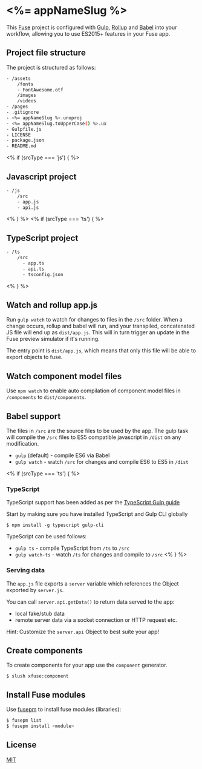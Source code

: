 # <%= appNameSlug %>
This [Fuse](https://www.fusetools.com/) project is configured with [Gulp](http://gulpjs.com/), [Rollup](http://rollupjs.org/) and [Babel](https://babeljs.io/) into your  workflow, allowing you to use ES2015+ features in your Fuse app.

## Project file structure
The project is structured as follows:

```bash
- /assets
    /fonts
    - FontAwesome.otf
    /images
    /videos
- /pages
- .gitignore
- <%= appNameSlug %>.unoproj
- <%= appNameSlug.toUpperCase() %>.ux
- Gulpfile.js
- LICENSE
- package.json
- README.md
```
<% if (srcType === 'js') { %>
## Javascript project
```bash
- /js
    /src
    - app.js
    - api.js
```
<% } %>
<% if (srcType === 'ts') { %>
## TypeScript project
```bash
- /ts
    /src
      - app.ts
      - api.ts
      - tsconfig.json
```
<% } %>
## Watch and rollup app.js
Run `gulp watch` to watch for changes to files in the `/src` folder.
When a change occurs, rollup and babel will run, and your transpiled, concatenated JS file will end up as `dist/app.js`. This will in turn trigger an update in the Fuse preview simulator if it's running.

The entry point is `dist/app.js`, which means that only this file will be able to export objects to fuse.

## Watch component model files
Use `npm watch` to enable auto compilation of component model files in `/components` to `dist/components`.

## Babel support
The files in `/src` are the source files to be used by the app. The gulp task will compile the `/src` files to ES5 compatible javascript in `/dist` on any modification.

- `gulp` (default) - compile ES6 via Babel
- `gulp watch` - watch `/src` for changes and compile ES6 to ES5 in `/dist`

<% if (srcType === 'ts') { %>
### TypeScript
TypeScript support has been added as per the [TypeScript Gulp guide](http://www.typescriptlang.org/docs/handbook/gulp.html)

Start by making sure you have installed TypeScript and Gulp CLI globally

`$ npm install -g typescript gulp-cli`

TypeScript can be used follows:
- `gulp ts` - compile TypeScript from `/ts` to `/src`
- `gulp watch-ts` - watch `/ts` for changes and compile to `/src`
<% } %>
### Serving data
The `app.js` file exports a `server` variable which references the Object exported by `server.js`.

You can call `server.api.getData()` to return data served to the app:
- local fake/stub data
- remote server data via a socket connection or HTTP request etc.

Hint: Customize the `server.api` Object to best suite your app!

## Create components
To create components for your app use the `component` generator.

`$ slush xfuse:component`

## Install Fuse modules
Use [fusepm](https://github.com/kristianmandrup/fusepm) to install fuse modules (libraries):

```bash
$ fusepm list
$ fusepm install <module>
```

## License

[MIT](LICENSE)
